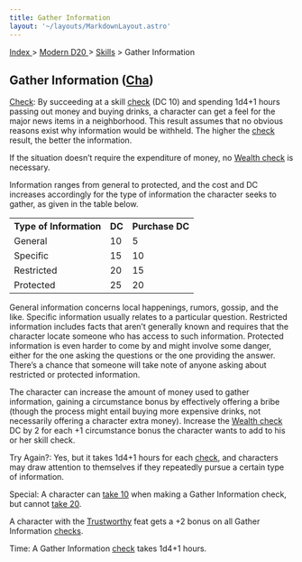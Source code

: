 ```yaml
---
title: Gather Information
layout: '~/layouts/MarkdownLayout.astro'
---
```


[ Index ](/) > [ Modern D20 ](/modern.d20.srd) > [Skills](/modern.d20.srd/skills) > Gather Information

## Gather Information ([Cha](/modern.d20.srd/basics/ability.scores))

[Check](/modern.d20.srd/skills/skill.basics): By succeeding at a
skill [check](/modern.d20.srd/skills/skill.basics) (DC 10) and
spending 1d4+1 hours passing out money and buying drinks, a character can get
a feel for the major news items in a neighborhood. This result assumes that no
obvious reasons exist why information would be withheld. The higher the
[check](/modern.d20.srd/skills/skill.basics) result, the better the
information.

If the situation doesn’t require the expenditure of money, no [Wealth check](/modern.d20.srd/wealth/wealth.check) is necessary.

Information ranges from general to protected, and the cost and DC increases
accordingly for the type of information the character seeks to gather, as
given in the table below.


<table> <tr><th> Type of Information</th><th> DC</th><th> Purchase DC </th></tr> <tr><td> General</td><td> 10</td><td> 5 </td></tr> <tr class="shaded"><td> Specific</td><td> 15</td><td> 10 </td></tr> <tr><td> Restricted</td><td> 20</td><td> 15 </td></tr> <tr class="shaded"><td> Protected</td><td> 25</td><td> 20 </td></tr> </table>



General information concerns local happenings, rumors, gossip, and the like.
Specific information usually relates to a particular question. Restricted
information includes facts that aren’t generally known and requires that the
character locate someone who has access to such information. Protected
information is even harder to come by and might involve some danger, either
for the one asking the questions or the one providing the answer. There’s a
chance that someone will take note of anyone asking about restricted or
protected information.

The character can increase the amount of money used to gather information,
gaining a circumstance bonus by effectively offering a bribe (though the
process might entail buying more expensive drinks, not necessarily offering a
character extra money). Increase the [Wealth check](/modern.d20.srd/wealth/wealth.check) DC by 2 for each +1 circumstance
bonus the character wants to add to his or her skill check.

Try Again?: Yes, but it takes 1d4+1 hours for each
[check](/modern.d20.srd/skills/skill.basics), and characters may
draw attention to themselves if they repeatedly pursue a certain type of
information.

Special: A character can [take 10](/modern.d20.srd/skills/skill.basics) when making a Gather
Information check, but cannot [take 20](/modern.d20.srd/skills/skill.basics).

A character with the [Trustworthy](/modern.d20.srd/feats/trustworthy) feat
gets a +2 bonus on all Gather Information
[checks](/modern.d20.srd/skills/skill.basics).

Time: A Gather Information
[check](/modern.d20.srd/skills/skill.basics) takes 1d4+1 hours.

